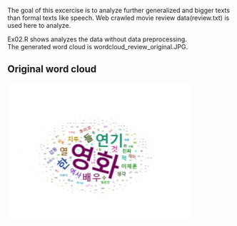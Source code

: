 The goal of this excercise is to analyze further generalized and bigger texts than formal texts like speech.
Web crawled movie review data(review.txt) is used here to analyze.  

Ex02.R shows analyzes the data without data preprocessing.  
The generated word cloud is wordcloud_review_original.JPG.

Original word cloud
-------------
![wordcloud_review_original](./wordcloud_review_original.jpg)

